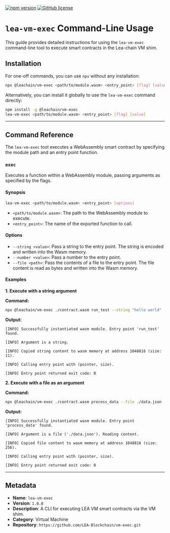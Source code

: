 <!--
giturl: https://github.com/LEA-Blockchain/vm-exec
name: @leachain/vm-exec
version: 1.0.0
-->

[![npm version](https://img.shields.io/npm/v/@leachain/vm-exec)](https://www.npmjs.com/package/@leachain/vm-exec)
[![GitHub license](https://img.shields.io/github/license/LEA-Blockchain/vm-exec)](https://github.com/LEA-Blockchain/vm-exec/blob/main/LICENSE)

# `lea-vm-exec` Command-Line Usage

This guide provides detailed instructions for using the `lea-vm-exec` command-line tool to execute smart contracts in the Lea-chain VM shim.

## Installation

For one-off commands, you can use `npx` without any installation:

```sh
npx @leachain/vm-exec <path/to/module.wasm> <entry_point> [flag] [value]
```

Alternatively, you can install it globally to use the `lea-vm-exec` command directly:

```sh
npm install -g @leachain/vm-exec
lea-vm-exec <path/to/module.wasm> <entry_point> [flag] [value]
```

---

## Command Reference

The `lea-vm-exec` tool executes a WebAssembly smart contract by specifying the module path and an entry point function.

### `exec`

Executes a function within a WebAssembly module, passing arguments as specified by the flags.

#### Synopsis

```sh
lea-vm-exec <path/to/module.wasm> <entry_point> [options]
```

-   `<path/to/module.wasm>`: The path to the WebAssembly module to execute.
-   `<entry_point>`: The name of the exported function to call.

#### Options

-   `--string <value>`: Pass a string to the entry point. The string is encoded and written into the Wasm memory.
-   `--number <value>`: Pass a number to the entry point.
-   `--file <path>`: Pass the contents of a file to the entry point. The file content is read as bytes and written into the Wasm memory.

#### Examples

**1. Execute with a string argument**

**Command:**
```sh
npx @leachain/vm-exec ./contract.wasm run_test --string "hello world"
```

**Output:**
```
[INFO] Successfully instantiated wasm module. Entry point 'run_test' found.

[INFO] Argument is a string.

[INFO] Copied string content to wasm memory at address 1048816 (size: 11).

[INFO] Calling entry point with (pointer, size).

[INFO] Entry point returned exit code: 0
```

**2. Execute with a file as an argument**

**Command:**
```sh
npx @leachain/vm-exec ./contract.wasm process_data --file ./data.json
```

**Output:**
```
[INFO] Successfully instantiated wasm module. Entry point 'process_data' found.

[INFO] Argument is a file ('./data.json'). Reading content.

[INFO] Copied file content to wasm memory at address 1048816 (size: 256).

[INFO] Calling entry point with (pointer, size).

[INFO] Entry point returned exit code: 0
```
---
## Metadata

-   **Name**: `lea-vm-exec`
-   **Version**: `1.0.0`
-   **Description**: A CLI for executing LEA VM smart contracts via the VM shim.
-   **Category**: Virtual Machine
-   **Repository**: `https://github.com/LEA-Blockchain/vm-exec.git`
